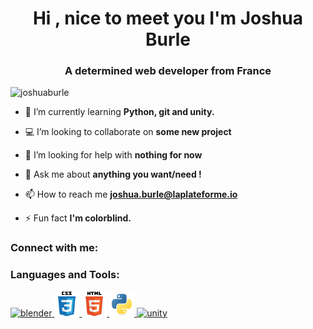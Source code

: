 <h1 align="center">Hi , nice to meet you I'm Joshua Burle</h1>
<h3 align="center">A determined web developer from France</h3>

<p align="left"> <img src="https://komarev.com/ghpvc/?username=joshuaburle&label=Profile%20views&color=0e75b6&style=flat" alt="joshuaburle" /> </p>

- 🌱 I’m currently learning **Python, git and unity.**

- 💻​ I’m looking to collaborate on **some new project**

- 🤝 I’m looking for help with **nothing for now**

- 💬 Ask me about **anything you want/need !**

- 📫 How to reach me **joshua.burle@laplateforme.io**

- ⚡ Fun fact **I'm colorblind.**

<h3 align="left">Connect with me:</h3>
<p align="left">
</p>

<h3 align="left">Languages and Tools:</h3>
<p align="left"> <a href="https://www.blender.org/" target="_blank" rel="noreferrer"> <img src="https://download.blender.org/branding/community/blender_community_badge_white.svg" alt="blender" width="40" height="40"/> </a> <a href="https://www.w3schools.com/css/" target="_blank" rel="noreferrer"> <img src="https://raw.githubusercontent.com/devicons/devicon/master/icons/css3/css3-original-wordmark.svg" alt="css3" width="40" height="40"/> </a> <a href="https://www.w3.org/html/" target="_blank" rel="noreferrer"> <img src="https://raw.githubusercontent.com/devicons/devicon/master/icons/html5/html5-original-wordmark.svg" alt="html5" width="40" height="40"/> </a> <a href="https://www.python.org" target="_blank" rel="noreferrer"> <img src="https://raw.githubusercontent.com/devicons/devicon/master/icons/python/python-original.svg" alt="python" width="40" height="40"/> </a> <a href="https://unity.com/" target="_blank" rel="noreferrer"> <img src="https://www.vectorlogo.zone/logos/unity3d/unity3d-icon.svg" alt="unity" width="40" height="40"/> </a> </p>
